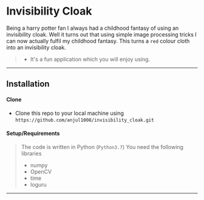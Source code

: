 # Invisibility Cloak


Being a harry potter fan I always had a childhood fantasy of using an invisibility cloak. Well it turns out that 
using simple image processing tricks I can now actually fulfil my childhood fantasy. 
This turns a `red` colour cloth into an invisibility cloak.

>- It's a fun application which you will enjoy using.

---



## Installation

#### Clone

- Clone this repo to your local machine using `https://github.com/anjul1008/invisibility_cloak.git`

#### Setup/Requirements

> The code is written in Python (`Python3.7`)
> You need the following libraries
> - numpy
> - OpenCV
> - time
> - loguru
---



